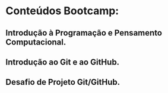 # Conteúdos Bootcamp:

## Introdução à Programação e Pensamento Computacional.

## Introdução ao Git e ao GitHub.

## Desafio de Projeto Git/GitHub.